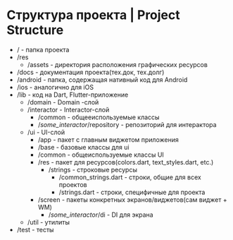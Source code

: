 # Структура проекта | Project Structure

- / - папка проекта
- /res
    - /assets - директория расположения графических ресурсов
- /docs - документация проекта(тех.док, тех.долг)
- /android - папка, содержащая нативный код для Android
- /ios - аналогично для iOS
- /lib - код на Dart, Flutter-приложение
    - /domain - Domain -слой
    - /interactor - Interactor-слой
        - /common - общееиспользуемые классы
        - /*some_interactor*/repository - репозиторий для интерактора
    - /ui - UI-слой
        - /app - пакет с главным виджетом приложения
        - /base - базовые классы для ui
        - /common - общеиспользуемые классы UI
        - /res - пакет для ресурсов(colors.dart, text_styles.dart, etc.)
          - /strings - строковые ресурсы
            - /common_strings.dart - строки, общие для всех проектов
            - /strings.dart - строки, специфичные для проекта
        - /screen - пакеты конкретных экранов/виджетов(сам виджет + WM)
            - /*some_interactor*/di - DI для экрана
    - /util - утилиты
- /test - тесты
